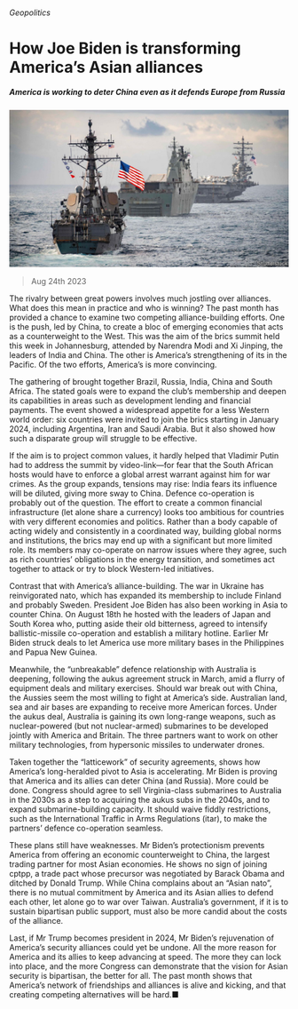 ###### Geopolitics

# How Joe Biden is transforming America’s Asian alliances 

##### America is working to deter China even as it defends Europe from Russia 

![image](images/20230826_LDP501.jpg) 

> Aug 24th 2023 

The rivalry between great powers involves much jostling over alliances. What does this mean in practice and who is winning? The past month has provided a chance to examine two competing alliance-building efforts. One is the push, led by China, to create a bloc of emerging economies that acts as a counterweight to the West. This was the aim of the brics summit held this week in Johannesburg, attended by Narendra Modi and Xi Jinping, the leaders of India and China. The other is America’s strengthening of its  in the Pacific. Of the two efforts, America’s is more convincing.

The gathering of  brought together Brazil, Russia, India, China and South Africa. The stated goals were to expand the club’s membership and deepen its capabilities in areas such as development lending and financial payments. The event showed a widespread appetite for a less Western world order: six countries were invited to join the brics starting in January 2024, including Argentina, Iran and Saudi Arabia. But it also showed how such a disparate group will struggle to be effective.

If the aim is to project common values, it hardly helped that Vladimir Putin had to address the summit by video-link—for fear that the South African hosts would have to enforce a global arrest warrant against him for war crimes. As the group expands, tensions may rise: India fears its influence will be diluted, giving more sway to China. Defence co-operation is probably out of the question. The effort to create a common financial infrastructure (let alone share a currency) looks too ambitious for countries with very different economies and politics. Rather than a body capable of acting widely and consistently in a coordinated way, building global norms and institutions, the brics may end up with a significant but more limited role. Its members may co-operate on narrow issues where they agree, such as rich countries’ obligations in the energy transition, and sometimes act together to attack or try to block Western-led initiatives.

Contrast that with America’s alliance-building. The war in Ukraine has reinvigorated nato, which has expanded its membership to include Finland and probably Sweden. President Joe Biden has also been working in Asia to counter China. On August 18th he hosted  with the leaders of Japan and South Korea who, putting aside their old bitterness, agreed to intensify ballistic-missile co-operation and establish a military hotline. Earlier Mr Biden struck deals to let America use more military bases in the Philippines and Papua New Guinea. 

Meanwhile, the “unbreakable” defence relationship with Australia is deepening, following the aukus agreement struck in March, amid a flurry of equipment deals and military exercises. Should war break out with China, the Aussies seem the most willing to fight at America’s side. Australian land, sea and air bases are expanding to receive more American forces. Under the aukus deal, Australia is gaining its own long-range weapons, such as nuclear-powered (but not nuclear-armed) submarines to be developed jointly with America and Britain. The three partners want to work on other military technologies, from hypersonic missiles to underwater drones. 

Taken together the “latticework” of security agreements, shows how America’s long-heralded pivot to Asia is accelerating. Mr Biden is proving that America and its allies can deter China (and Russia). More could be done. Congress should agree to sell Virginia-class submarines to Australia in the 2030s as a step to acquiring the aukus subs in the 2040s, and to expand submarine-building capacity. It should waive fiddly restrictions, such as the International Traffic in Arms Regulations (itar), to make the partners’ defence co-operation seamless.

These plans still have weaknesses. Mr Biden’s protectionism prevents America from offering an economic counterweight to China, the largest trading partner for most Asian economies. He shows no sign of joining cptpp, a trade pact whose precursor was negotiated by Barack Obama and ditched by Donald Trump. While China complains about an “Asian nato”, there is no mutual commitment by America and its Asian allies to defend each other, let alone go to war over Taiwan. Australia’s government, if it is to sustain bipartisan public support, must also be more candid about the costs of the alliance. 

Last, if Mr Trump becomes president in 2024, Mr Biden’s rejuvenation of America’s security alliances could yet be undone. All the more reason for America and its allies to keep advancing at speed. The more they can lock into place, and the more Congress can demonstrate that the vision for Asian security is bipartisan, the better for all. The past month shows that America’s network of friendships and alliances is alive and kicking, and that creating competing alternatives will be hard.■

